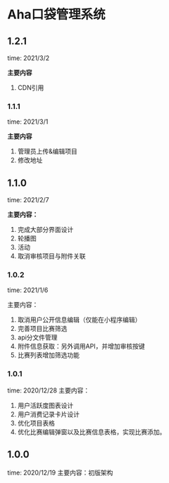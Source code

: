 # Aha口袋管理系统

## 1.2.1
time: 2021/3/2

**主要内容**
1. CDN引用

### 1.1.1
time: 2021/3/1

**主要内容**
1. 管理员上传&编辑项目
2. 修改地址

## 1.1.0
time: 2021/2/7

**主要内容：**
1. 完成大部分界面设计
2. 轮播图
3. 活动
4. 取消审核项目与附件关联

### 1.0.2
time: 2021/1/6

主要内容：
1. 取消用户公开信息编辑（仅能在小程序编辑）
2. 完善项目比赛筛选
3. api分文件管理
4. 附件信息获取：另外调用API，并增加审核按键
5. 比赛列表增加筛选功能

### 1.0.1
time: 2020/12/28
主要内容：
1. 用户活跃度图表设计
2. 用户消费记录卡片设计
3. 优化项目表格
4. 优化比赛编辑弹窗以及比赛信息表格，实现比赛添加。

## 1.0.0 
time: 2020/12/19
主要内容：初版架构